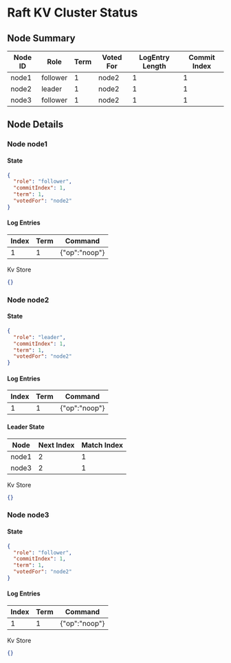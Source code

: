 # Raft KV Cluster Status

## Node Summary

| Node ID | Role | Term | Voted For | LogEntry Length | Commit Index  |
|---------|------|------|-----------|-----------------|---------------|
| node1 | follower | 1 | node2 | 1 |1 |
| node2 | leader | 1 | node2 | 1 |1 |
| node3 | follower | 1 | node2 | 1 |1 |

## Node Details

### Node node1

#### State

```json
{
  "role": "follower",
  "commitIndex": 1,
  "term": 1,
  "votedFor": "node2"
}
```

#### Log Entries

| Index | Term | Command |
|-------|------|---------|
| 1 | 1 | {"op":"noop"} |


Kv Store

```json
{}
```

### Node node2

#### State

```json
{
  "role": "leader",
  "commitIndex": 1,
  "term": 1,
  "votedFor": "node2"
}
```

#### Log Entries

| Index | Term | Command |
|-------|------|---------|
| 1 | 1 | {"op":"noop"} |


#### Leader State

| Node | Next Index | Match Index |
|------|------------|-------------|
| node1 | 2 | 1 |
| node3 | 2 | 1 |

Kv Store

```json
{}
```

### Node node3

#### State

```json
{
  "role": "follower",
  "commitIndex": 1,
  "term": 1,
  "votedFor": "node2"
}
```

#### Log Entries

| Index | Term | Command |
|-------|------|---------|
| 1 | 1 | {"op":"noop"} |


Kv Store

```json
{}
```

